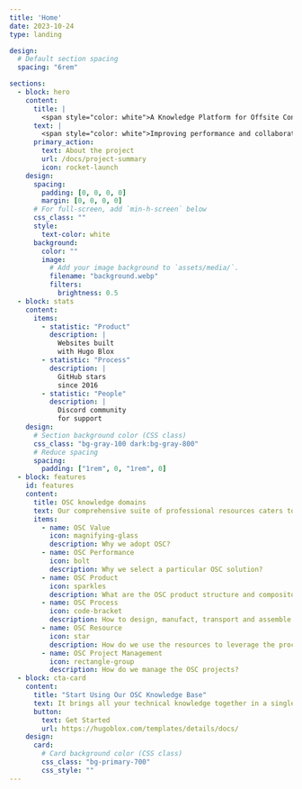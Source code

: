 ```yaml
---
title: 'Home'
date: 2023-10-24
type: landing

design:
  # Default section spacing
  spacing: "6rem"

sections:
  - block: hero
    content:
      title: |
        <span style="color: white">A Knowledge Platform for Offsite Construction (OSC)</span>
      text: |
        <span style="color: white">Improving performance and collaboration for offsite construction through learning from projects and knowledge reuse by using an integrated open OSC knowledge base</span>
      primary_action:
        text: About the project
        url: /docs/project-summary
        icon: rocket-launch
    design:
      spacing:
        padding: [0, 0, 0, 0]
        margin: [0, 0, 0, 0]
      # For full-screen, add `min-h-screen` below
      css_class: ""
      style:
        text-color: white
      background:
        color: ""
        image:
          # Add your image background to `assets/media/`.
          filename: "background.webp"
          filters:
            brightness: 0.5
  - block: stats
    content:
      items:
        - statistic: "Product"
          description: |
            Websites built  
            with Hugo Blox
        - statistic: "Process"
          description: |
            GitHub stars  
            since 2016
        - statistic: "People"
          description: |
            Discord community  
            for support
    design:
      # Section background color (CSS class)
      css_class: "bg-gray-100 dark:bg-gray-800"
      # Reduce spacing
      spacing:
        padding: ["1rem", 0, "1rem", 0]
  - block: features
    id: features
    content:
      title: OSC knowledge domains
      text: Our comprehensive suite of professional resources caters to diverse OSC knowledge domains, including OSC performance, OSC product, OSC processes, OSC resources and OSC project mangement.
      items:
        - name: OSC Value
          icon: magnifying-glass
          description: Why we adopt OSC?
        - name: OSC Performance
          icon: bolt
          description: Why we select a particular OSC solution?
        - name: OSC Product
          icon: sparkles
          description: What are the OSC product structure and compositon?
        - name: OSC Process
          icon: code-bracket
          description: How to design, manufact, transport and assemble OSC products?
        - name: OSC Resource
          icon: star
          description: How do we use the resources to leverage the process?
        - name: OSC Project Management
          icon: rectangle-group
          description: How do we manage the OSC projects?
  - block: cta-card
    content:
      title: "Start Using Our OSC Knowledge Base"
      text: It brings all your technical knowledge together in a single, centralized knowledge base. Easily search and reuse it every day!
      button:
        text: Get Started
        url: https://hugoblox.com/templates/details/docs/
    design:
      card:
        # Card background color (CSS class)
        css_class: "bg-primary-700"
        css_style: ""
---
```


